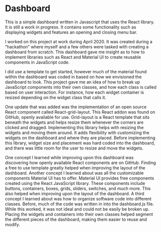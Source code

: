 # Dashboard
This is a simple dashboard written in Javascript that uses the React library. It is still a work in progress. It contains some functionality such as displaying widgets and features an opening and closing menu bar. 

I worked on this project at work during April 2020. It was created during a “hackathon” where myself and a few others were tasked with creating a dashboard from scratch. This dashboard gave me insight as to how to implement libraries such as React and Material UI to create reusable components in JavaScript code.

I did use a template to get started, however much of the material found within the dashboard was coded in based on how we envisioned the dashboard to look. This project gave me an idea of how to break up JavaScript components into their own classes, and how each class is called based on user interaction. For instance, how each widget container is resized depending on the widget class that calls it. 

One update that was added was the implementation of an open source React component called React-grid-layout. This React addon was found on GitHub, openly available for use. Grid-layout is a React template that sits beneath the widgets and helps resize them whenever the corners are clicked and dragged. Implementing this library helps with resizing the widgets and moving them around. It adds flexibility with customizing the widgets on the dashboard and where they are placed. Before implementing this library, widget size and placement was hard coded into the dashboard, and there was little room for the user to resize and move the widgets. 

One concept I learned while improving upon this dashboard was discovering how openly available React components are on GitHub. Finding a free to use template greatly helped when improving the layout of the dashboard. Another concept I learned about was all the customizable components Material UI has to offer. Material UI provides free components created using the React JavaScript library. These components include buttons, containers, boxes, grids, sliders, switches, and much more. This also helped when improving upon the layout of the dashboard. A third concept I learned about was how to organize software code into different classes. Before, much of the code was written in into the dashboard.js file. While this worked, it was not ideal and could not be easily be broken up. Placing the widgets and containers into their own classes helped segment the different pieces of the dashboard, making them easier to reuse and modify. 
